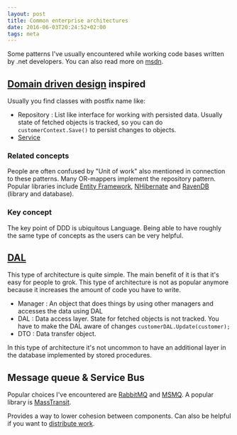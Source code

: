 ```yaml
---
layout: post
title: Common enterprise architectures
date: 2016-06-03T20:24:52+02:00
tags: meta
---
```


Some patterns I've usually encountered while working code bases written by .net developers. You can also read more on [msdn](https://msdn.microsoft.com/en-us/library/ee658117.aspx).

## [Domain driven design](https://en.wikipedia.org/wiki/Domain-driven_design) inspired

Usually you find classes with postfix name like:

- Repository : List like interface for working with persisted data. Usually state of fetched objects is tracked, so you can do ```customerContext.Save()``` to persist changes to objects.
- [Service](https://en.wikipedia.org/wiki/Service_(systems_architecture))  

### Related concepts

People are often confused by "Unit of work" also mentioned in connection to these patterns. Many OR-mappers implement the repository pattern. Popular libraries include [Entity Framework](http://www.asp.net/entity-framework), [NHibernate](http://nhibernate.info/) and [RavenDB](https://ravendb.net/) (library and database).

### Key concept

The key point of DDD is ubiquitous Language. Being able to have roughly the same type of concepts as the users can be very helpful.

## [DAL](https://msdn.microsoft.com/en-us/library/ee658127.aspx)

This type of architecture is quite simple. The main benefit of it is that it's easy for people to grok. This type of architecture is not as popular anymore because it increases the amount of code you have to write.

- Manager : An object that does things by using other managers and accesses the data using DAL
- DAL : Data access layer. State for fetched objects is not tracked. You have to make the DAL aware of changes ```customerDAL.Update(customer);```  
- DTO : Data transfer object.

In this type of architecture it's not uncommon to have an additional layer in the database implemented by stored procedures.

## Message queue & Service Bus

Popular choices I've encountered are [RabbitMQ](https://en.wikipedia.org/wiki/RabbitMQ) and [MSMQ](https://en.wikipedia.org/wiki/Microsoft_Message_Queuing). A popular library is [MassTransit](https://github.com/MassTransit/MassTransit). 

Provides a way to lower cohesion between components. Can also be helpful if you want to [distribute work](http://www.rabbitmq.com/tutorials/tutorial-two-python.html).
